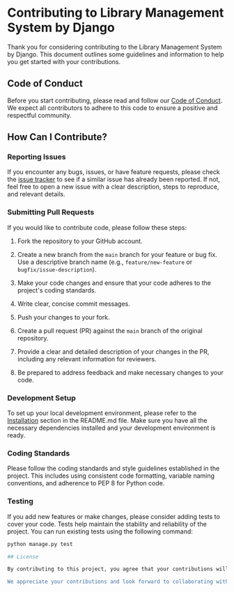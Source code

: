 # Contributing to Library Management System by Django

Thank you for considering contributing to the Library Management System by Django. This document outlines some guidelines and information to help you get started with your contributions.

## Code of Conduct

Before you start contributing, please read and follow our [Code of Conduct](CODE_OF_CONDUCT.md). We expect all contributors to adhere to this code to ensure a positive and respectful community.

## How Can I Contribute?

### Reporting Issues

If you encounter any bugs, issues, or have feature requests, please check the [issue tracker](https://github.com/Youcef-11/Library-management-system-by-Django/issues) to see if a similar issue has already been reported. If not, feel free to open a new issue with a clear description, steps to reproduce, and relevant details.

### Submitting Pull Requests

If you would like to contribute code, please follow these steps:

1. Fork the repository to your GitHub account.

2. Create a new branch from the `main` branch for your feature or bug fix. Use a descriptive branch name (e.g., `feature/new-feature` or `bugfix/issue-description`).

3. Make your code changes and ensure that your code adheres to the project's coding standards.

4. Write clear, concise commit messages.

5. Push your changes to your fork.

6. Create a pull request (PR) against the `main` branch of the original repository.

7. Provide a clear and detailed description of your changes in the PR, including any relevant information for reviewers.

8. Be prepared to address feedback and make necessary changes to your code.

### Development Setup

To set up your local development environment, please refer to the [Installation](README.md#installation) section in the README.md file. Make sure you have all the necessary dependencies installed and your development environment is ready.

### Coding Standards

Please follow the coding standards and style guidelines established in the project. This includes using consistent code formatting, variable naming conventions, and adherence to PEP 8 for Python code.

### Testing

If you add new features or make changes, please consider adding tests to cover your code. Tests help maintain the stability and reliability of the project. You can run existing tests using the following command:

```bash
python manage.py test

## License

By contributing to this project, you agree that your contributions will be licensed under the project's [MIT License](LICENSE). Youcef CHORFI holds the copyright for the year 2023.

We appreciate your contributions and look forward to collaborating with you to make the Library Management System by Django even better!
